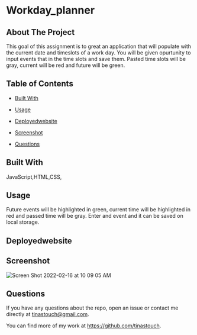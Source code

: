 # Workday_planner
  

  ## About The Project

  This goal of this assignment is to great an application that will populate with the current date and timeslots of a work day. You will be given opurtunity to input events that in the time slots and save them.  Pasted time slots will be gray, current will be red and future will be green.

  ## Table of Contents


  * [Built With](#languages)
  
  * [Usage](#usage)
  
  * [Deployedwebsite](#deployedwebsite)
  
  * [Screenshot](#screenshot)

  * [Questions](#questions)


  ## Built With

  JavaScript,HTML,CSS,
  ## Usage

Future events will be highlighted in green, current time will be highlighted in red and passed time will be gray. Enter and event and it can be saved on local storage.

## Deployedwebsite


 
## Screenshot

![Screen Shot 2022-02-16 at 10 09 05 AM](https://user-images.githubusercontent.com/93742788/154294122-25bd7226-e9cb-4968-aed2-e3fe7a6016ab.png)


## Questions

If you have any questions about the repo, open an issue or contact me directly at
tinastouch@gmail.com. 

You can find more of my work at https://github.com/tinastouch.
